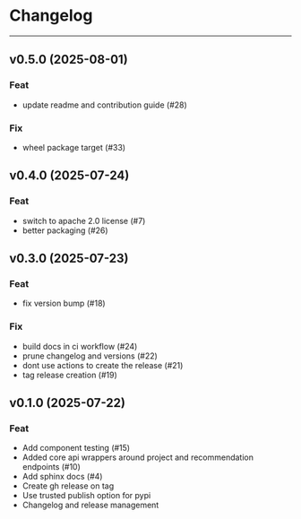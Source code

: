 # Changelog

<!-- BELOW IS AUTOMATICALLY UPDATED BY COMMITIZEN -->
---

## v0.5.0 (2025-08-01)

### Feat

- update readme and contribution guide (#28)

### Fix

- wheel package target (#33)

## v0.4.0 (2025-07-24)

### Feat

- switch to apache 2.0 license (#7)
- better packaging (#26)

## v0.3.0 (2025-07-23)

### Feat

- fix version bump (#18)

### Fix

- build docs in ci workflow (#24)
- prune changelog and versions (#22)
- dont use actions to create the release (#21)
- tag release creation (#19)

## v0.1.0 (2025-07-22)

### Feat

- Add component testing (#15)
- Added core api wrappers around project and recommendation endpoints (#10)
- Add sphinx docs (#4)
- Create gh release on tag
- Use trusted publish option for pypi
- Changelog and release management
